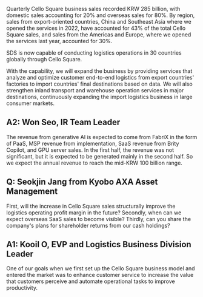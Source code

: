 Quarterly Cello Square business sales recorded KRW 285 billion, with domestic sales accounting for 20% and overseas sales for 80%. By region, sales from export-oriented countries, China and Southeast Asia where we opened the services in 2022, have accounted for 43% of the total Cello Square sales, and sales from the Americas and Europe, where we opened the services last year, accounted for 30%.

SDS is now capable of conducting logistics operations in 30 countries globally through Cello Square.

With the capability, we will expand the business by providing services that analyze and optimize customer end-to-end logistics from export countries' factories to import countries' final destinations based on data. We will also strengthen inland transport and warehouse operation services in major destinations, continuously expanding the import logistics business in large consumer markets.

## **A2: Won Seo, IR Team Leader**

The revenue from generative AI is expected to come from FabriX in the form of PaaS, MSP revenue from implementation, SaaS revenue from Brity Copilot, and GPU server sales. In the first half, the revenue was not significant, but it is expected to be generated mainly in the second half. So we expect the annual revenue to reach the mid-KRW 100 billion range.

## **Q: Seokjin Jang from Kyobo AXA Asset Management**

First, will the increase in Cello Square sales structurally improve the logistics operating profit margin in the future? Secondly, when can we expect overseas SaaS sales to become visible? Thirdly, can you share the company's plans for shareholder returns from our cash holdings?

## **A1: Kooil O, EVP and Logistics Business Division Leader**

One of our goals when we first set up the Cello Square business model and entered the market was to enhance customer service to increase the value that customers perceive and automate operational tasks to improve productivity.